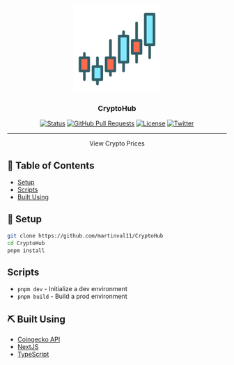 <p align="center">
  <a href="https://github.com/martinval11/CryptoHub" rel="noopener">
 <img width=200px height=200px src="favicon.ico" alt="Project logo"></a>
</p>

<h3 align="center">CryptoHub</h3>

<div align="center">

[![Status](https://img.shields.io/badge/status-active-success.svg)]()
[![GitHub Pull Requests](https://img.shields.io/github/issues-pr/kylelobo/The-Documentation-Compendium.svg)](https://github.com/martinval11/CryptoHub/pulls)
[![License](https://img.shields.io/badge/license-MIT-blue.svg)](/LICENSE)
[![Twitter](https://img.shields.io/twitter/follow/martinval11_?style=social&logo=twitter)](https://twitter.com/martinval11_)

</div>

---

<p align="center"> View Crypto Prices
    <br> 
</p>

## 📝 Table of Contents

- [Setup](#setup)
- [Scripts](#scripts)
- [Built Using](#built_using)

## 🏁 Setup <a name = "setup"></a>

```sh
git clone https://github.com/martinval11/CryptoHub
cd CryptoHub
pnpm install
```

## Scripts

- `pnpm dev` - Initialize a dev environment
- `pnpm build` - Build a prod environment

## ⛏️ Built Using <a name = "built_using"></a>

- [Coingecko API](https://www.coingecko.com/en/api/)
- [NextJS](https://nextjs.org/)
- [TypeScript](https://www.typescriptlang.org/)

